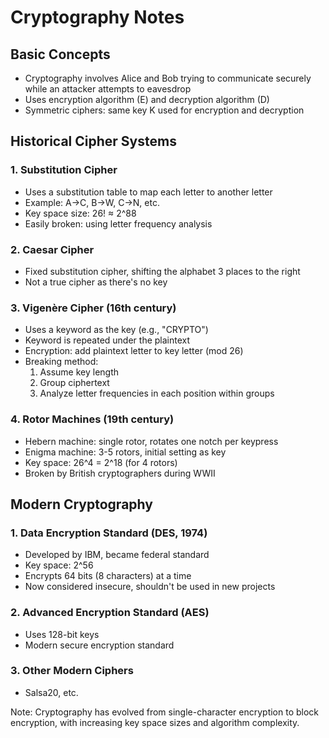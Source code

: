 # Cryptography Notes

## Basic Concepts

- Cryptography involves Alice and Bob trying to communicate securely while an attacker attempts to eavesdrop
- Uses encryption algorithm (E) and decryption algorithm (D)
- Symmetric ciphers: same key K used for encryption and decryption

## Historical Cipher Systems

### 1. Substitution Cipher

- Uses a substitution table to map each letter to another letter
- Example: A→C, B→W, C→N, etc.
- Key space size: 26! ≈ 2^88
- Easily broken: using letter frequency analysis

### 2. Caesar Cipher

- Fixed substitution cipher, shifting the alphabet 3 places to the right
- Not a true cipher as there's no key

### 3. Vigenère Cipher (16th century)

- Uses a keyword as the key (e.g., "CRYPTO")
- Keyword is repeated under the plaintext
- Encryption: add plaintext letter to key letter (mod 26)
- Breaking method:
  1. Assume key length
  2. Group ciphertext
  3. Analyze letter frequencies in each position within groups

### 4. Rotor Machines (19th century)

- Hebern machine: single rotor, rotates one notch per keypress
- Enigma machine: 3-5 rotors, initial setting as key
- Key space: 26^4 = 2^18 (for 4 rotors)
- Broken by British cryptographers during WWII

## Modern Cryptography

### 1. Data Encryption Standard (DES, 1974)

- Developed by IBM, became federal standard
- Key space: 2^56
- Encrypts 64 bits (8 characters) at a time
- Now considered insecure, shouldn't be used in new projects

### 2. Advanced Encryption Standard (AES)

- Uses 128-bit keys
- Modern secure encryption standard

### 3. Other Modern Ciphers

- Salsa20, etc.

Note: Cryptography has evolved from single-character encryption to block encryption, with increasing key space sizes and algorithm complexity.

